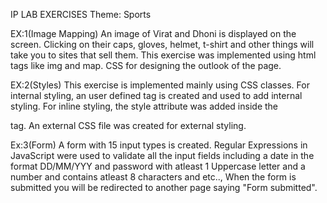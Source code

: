 IP LAB EXERCISES
Theme: Sports

EX:1(Image Mapping)
An image of Virat and Dhoni is displayed on the screen. Clicking on their caps, gloves, helmet, t-shirt and other things will take you to sites that sell them. This exercise was implemented using html tags like img and map. CSS for designing the outlook of the page.

EX:2(Styles)
This exercise is implemented mainly using CSS classes. For internal styling, an user defined tag is created and used to add internal styling. For inline styling, the style attribute was added inside the <p> tag. An external CSS file was created for external styling. 

Ex:3(Form)
A form with 15 input types is created. Regular Expressions in JavaScript were used to validate all the input fields including a date in the format DD/MM/YYY and password with atleast 1 Uppercase letter and a number and contains atleast 8 characters and etc.., When the form is submitted you will be redirected to another page saying "Form submitted".
